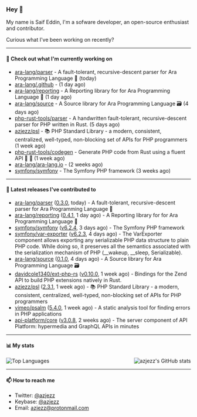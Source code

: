 ### Hey 👋

My name is Saif Eddin, I'm a sofware developer, an open-source enthusiast and contributor.

Curious what I've been working on recently?

---

#### 👷 Check out what I'm currently working on

- [ara-lang/parser](https://github.com/ara-lang/parser) - A fault-tolerant, recursive-descent parser for Ara Programming Language 🌲 (today)
- [ara-lang/.github](https://github.com/ara-lang/.github) -  (1 day ago)
- [ara-lang/reporting](https://github.com/ara-lang/reporting) - A Reporting library for for Ara Programming Language 📃 (1 day ago)
- [ara-lang/source](https://github.com/ara-lang/source) - A Source library for Ara Programming Language 🗃 (4 days ago)
- [php-rust-tools/parser](https://github.com/php-rust-tools/parser) - A handwritten fault-tolerant, recursive-descent parser for PHP written in Rust. (5 days ago)
- [azjezz/psl](https://github.com/azjezz/psl) - 📚 PHP Standard Library - a modern, consistent, centralized, well-typed, non-blocking set of APIs for PHP programmers (1 week ago)
- [php-rust-tools/codegen](https://github.com/php-rust-tools/codegen) - Generate PHP code from Rust using a fluent API 🐘 🦀 (1 week ago)
- [ara-lang/ara-lang.io](https://github.com/ara-lang/ara-lang.io) -  (2 weeks ago)
- [symfony/symfony](https://github.com/symfony/symfony) - The Symfony PHP framework (3 weeks ago)

---

#### 🔭 Latest releases I've contributed to

- [ara-lang/parser](https://github.com/ara-lang/parser) ([0.3.0](https://github.com/ara-lang/parser/releases/tag/0.3.0), today) - A fault-tolerant, recursive-descent parser for Ara Programming Language 🌲
- [ara-lang/reporting](https://github.com/ara-lang/reporting) ([0.4.1](https://github.com/ara-lang/reporting/releases/tag/0.4.1), 1 day ago) - A Reporting library for for Ara Programming Language 📃
- [symfony/symfony](https://github.com/symfony/symfony) ([v6.2.4](https://github.com/symfony/symfony/releases/tag/v6.2.4), 3 days ago) - The Symfony PHP framework
- [symfony/var-exporter](https://github.com/symfony/var-exporter) ([v6.2.3](https://github.com/symfony/var-exporter/releases/tag/v6.2.3), 4 days ago) - The VarExporter component allows exporting any serializable PHP data structure to plain PHP code. While doing so, it preserves all the semantics associated with the serialization mechanism of PHP (__wakeup, __sleep, Serializable).
- [ara-lang/source](https://github.com/ara-lang/source) ([0.1.0](https://github.com/ara-lang/source/releases/tag/0.1.0), 4 days ago) - A Source library for Ara Programming Language 🗃
- [davidcole1340/ext-php-rs](https://github.com/davidcole1340/ext-php-rs) ([v0.10.0](https://github.com/davidcole1340/ext-php-rs/releases/tag/v0.10.0), 1 week ago) - Bindings for the Zend API to build PHP extensions natively in Rust.
- [azjezz/psl](https://github.com/azjezz/psl) ([2.3.1](https://github.com/azjezz/psl/releases/tag/2.3.1), 1 week ago) - 📚 PHP Standard Library - a modern, consistent, centralized, well-typed, non-blocking set of APIs for PHP programmers
- [vimeo/psalm](https://github.com/vimeo/psalm) ([5.4.0](https://github.com/vimeo/psalm/releases/tag/5.4.0), 1 week ago) - A static analysis tool for finding errors in PHP applications
- [api-platform/core](https://github.com/api-platform/core) ([v3.0.8](https://github.com/api-platform/core/releases/tag/v3.0.8), 2 weeks ago) - The server component of API Platform: hypermedia and GraphQL APIs in minutes

---

#### 📊 My stats

<img align="right" alt="azjezz's GitHub stats" src="https://github-readme-stats.vercel.app/api?username=azjezz&count_private=1&show_icons=true&" />

![Top Languages](https://github-readme-stats.vercel.app/api/top-langs/?username=azjezz)

---

#### 📫 How to reach me

- Twitter: [@azjezz](https://twitter.com/azjezz)
- Keybase: [@azjezz](https://keybase.io/azjezz)
- Email: [azjezz@protonmail.com](mailto://azjezz@protonmail.com)
